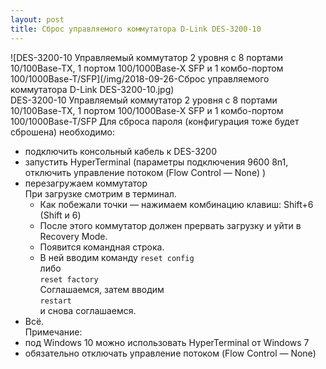 ```yaml
---
layout: post
title: Сброс управляемого коммутатора D-Link DES-3200-10  
---
```

![DES-3200-10 Управляемый коммутатор 2 уровня с 8 портами 10/100Base-TX, 1 портом 100/1000Base-X SFP и 1 комбо-портом 100/1000Base-T/SFP](/img/2018-09-26-Сброс управляемого коммутатора D-Link DES-3200-10.jpg)  
DES-3200-10 Управляемый коммутатор 2 уровня с 8 портами 10/100Base-TX, 1 портом 100/1000Base-X SFP и 1 комбо-портом 100/1000Base-T/SFP
Для сброса пароля (конфигурация тоже будет сброшена) необходимо:
- подключить консольный кабель к DES-3200  
- запустить HyperTerminal (параметры подключения 9600 8n1, отключить управление потоком (Flow Control — None) )  
- перезагружаем коммутатор  
При загрузке смотрим в терминал.  
    - Как побежали точки — нажимаем комбинацию клавиш: Shift+6 (Shift и 6)
    - После этого коммутатор должен прервать загрузку и уйти в Recovery Mode.
    - Появится командная строка.
    - В ней вводим команду
```reset config```  
    либо  
```reset factory```  
Соглашаемся, затем вводим  
```restart```  
и снова соглашаемся.  
- Всё.  
Примечание:
- под Windows 10 можно использовать HyperTerminal от Windows 7  
- обязательно отключать управление потоком (Flow Control — None)  

